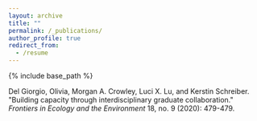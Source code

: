 ```yaml
---
layout: archive
title: ""
permalink: /_publications/
author_profile: true
redirect_from:
  - /resume
---
```


{% include base_path %}

Del Giorgio, Olivia, Morgan A. Crowley, Luci X. Lu, and Kerstin Schreiber. "Building capacity through interdisciplinary graduate collaboration." <i>Frontiers in Ecology and the Environment</i> 18, no. 9 (2020): 479-479.

